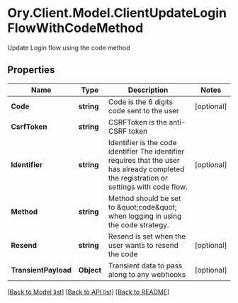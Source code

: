 # Ory.Client.Model.ClientUpdateLoginFlowWithCodeMethod
Update Login flow using the code method

## Properties

Name | Type | Description | Notes
------------ | ------------- | ------------- | -------------
**Code** | **string** | Code is the 6 digits code sent to the user | [optional] 
**CsrfToken** | **string** | CSRFToken is the anti-CSRF token | 
**Identifier** | **string** | Identifier is the code identifier The identifier requires that the user has already completed the registration or settings with code flow. | [optional] 
**Method** | **string** | Method should be set to \&quot;code\&quot; when logging in using the code strategy. | 
**Resend** | **string** | Resend is set when the user wants to resend the code | [optional] 
**TransientPayload** | **Object** | Transient data to pass along to any webhooks | [optional] 

[[Back to Model list]](../README.md#documentation-for-models) [[Back to API list]](../README.md#documentation-for-api-endpoints) [[Back to README]](../README.md)

